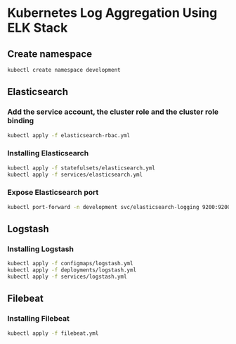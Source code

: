# Kubernetes Log Aggregation Using ELK Stack

## Create namespace

```bash
kubectl create namespace development
```

## Elasticsearch

### Add the service account, the cluster role and the cluster role binding

```bash
kubectl apply -f elasticsearch-rbac.yml
```

### Installing Elasticsearch

```bash
kubectl apply -f statefulsets/elasticsearch.yml
kubectl apply -f services/elasticsearch.yml
```

### Expose Elasticsearch port

```bash
kubectl port-forward -n development svc/elasticsearch-logging 9200:9200
```

## Logstash

### Installing Logstash

```bash
kubectl apply -f configmaps/logstash.yml
kubectl apply -f deployments/logstash.yml
kubectl apply -f services/logstash.yml
```

## Filebeat

### Installing Filebeat

```bash
kubectl apply -f filebeat.yml
```